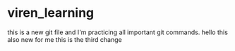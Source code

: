 # viren_learning


this is  a new git file and I'm practicing all important git commands.
hello this also new for me 
this is the third change
